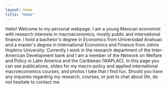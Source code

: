 ```yaml
---
layout: home
title: "Home"
---
```


Hello! Welcome to my personal webpage. I am a young Mexican economist with research interests in macroeconomics, mostly public and international finance. I hold a bachelor's degree in Economics from Universidad Anahuac and a master's degree in International Economics and Finance from Johns Hopkins University. Currently I work in the research department of the Inter-American Development bank and I am a member of the Network on Welfare and Policy in Latin America and the Caribbean (WAPLAC). In this page you can see publications, slides for my macro-policy and applied international macroeconomics courses, and photos I take that I find fun. Should you have any inquiries regarding my research, courses, or just to chat about life, do not hesitate to contact me.   

